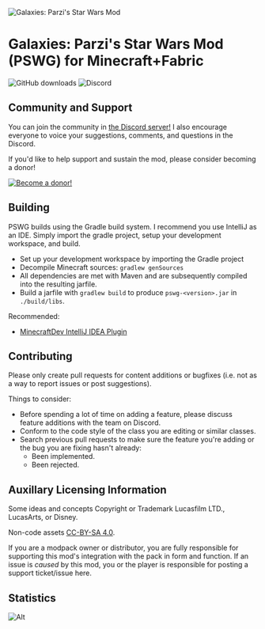![Galaxies: Parzi's Star Wars Mod](https://raw.githubusercontent.com/Parzivail-Modding-Team/GalaxiesParzisStarWarsMod/master/resources/images/logo_medium.png "Galaxies: Parzi's Star Wars Mod")

# Galaxies: Parzi's Star Wars Mod (PSWG) for Minecraft+Fabric

![GitHub downloads](https://img.shields.io/github/downloads/Parzivail-Modding-Team/GalaxiesParzisStarWarsMod/total.svg) 
![Discord](https://img.shields.io/discord/412945916476129280.svg)

## Community and Support
You can join the community in [the Discord server!](https://discord.gg/54MVQZZ) I also encourage everyone to voice your suggestions, comments, and questions in the Discord.

If you'd like to help support and sustain the mod, please consider becoming a donor!

[![Become a donor!](https://storage.ko-fi.com/cdn/brandasset/kofi_bg_tag_white.png)](https://ko-fi.com/parzivail/tiers)

## Building
PSWG builds using the Gradle build system. I recommend you use IntelliJ as an IDE. Simply import the gradle project, setup your development workspace, and build.

* Set up your development workspace by importing the Gradle project
* Decompile Minecraft sources: `gradlew genSources`
* All dependencies are met with Maven and are subsequently compiled into the resulting jarfile.
* Build a jarfile with `gradlew build` to produce `pswg-<version>.jar` in `./build/libs`. 

Recommended:

* [MinecraftDev IntelliJ IDEA Plugin](https://plugins.jetbrains.com/plugin/8327)

## Contributing
Please only create pull requests for content additions or bugfixes (i.e. not as a way to report issues or post suggestions).

Things to consider:

* Before spending a lot of time on adding a feature, please discuss feature additions with the team on Discord. 
* Conform to the code style of the class you are editing or similar classes.
* Search previous pull requests to make sure the feature you're adding or the bug you are fixing hasn't already:
    * Been implemented.
    * Been rejected.

## Auxillary Licensing Information
Some ideas and concepts Copyright or Trademark Lucasfilm LTD., LucasArts, or Disney.

Non-code assets [CC-BY-SA 4.0](https://creativecommons.org/licenses/by-sa/4.0/).

If you are a modpack owner or distributor, you are fully responsible for supporting this mod's integration with the pack in form and function. If an issue is *caused* by this mod, you or the player is responsible for posting a support ticket/issue here.

## Statistics

![Alt](https://repobeats.axiom.co/api/embed/33df2ae60d2764a748647d390e079f7f89b907ce.svg "Repobeats analytics image")
